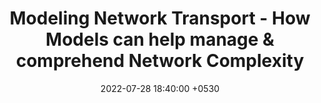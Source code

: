 ---
layout: post
title:  "Modeling Network Transport - How Models can help manage & comprehend Network Complexity"
date:   2022-07-28 18:40:00 +0530
categories: network-fundamentals
---